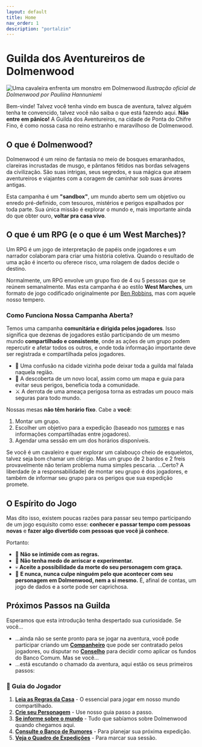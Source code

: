```yaml
---
layout: default
title: Home
nav_order: 1
description: "portalzin"
---
```


# Guilda dos Aventureiros de Dolmenwood

![Uma cavaleira enfrenta um monstro em Dolmenwood](https://necroticgnome.com/cdn/shop/articles/Pauliina_Hannuniemi_-_Knight_and_Phlegm_Wyrm.jpg?v=1578737762&width=1100)
*Ilustração oficial de Dolmenwood por Pauliina Hannuniemi*

Bem-vinde! Talvez você tenha vindo em busca de aventura, talvez alguém tenha te convencido, talvez você não saiba o que está fazendo aqui. **Não entre em pânico!** A Guilda dos Aventureiros, na cidade de Ponta do Chifre Fino, é como nossa casa no reino estranho e maravilhoso de Dolmenwood.

## O que é Dolmenwood?

Dolmenwood é um reino de fantasia no meio de bosques emaranhados, clareiras incrustadas de musgo, e pântanos fétidos nas bordas selvagens da civilização. São suas intrigas, seus segredos, e sua mágica que atraem aventureiros e viajantes com a coragem de caminhar sob suas árvores antigas.

Esta campanha é um **"sandbox"**, um mundo aberto sem um objetivo ou enredo pré-definido, com tesouros, mistérios e perigos espalhados por toda parte. Sua única missão é explorar o mundo e, mais importante ainda do que obter ouro, **voltar pra casa vivo**.

## O que é um RPG (e o que é um West Marches)?

Um RPG é um jogo de interpretação de papéis onde jogadores e um narrador colaboram para criar uma história coletiva. Quando o resultado de uma ação é incerto ou oferece risco, uma rolagem de dados decide o destino.

Normalmente, um RPG envolve um grupo fixo de 4 ou 5 pessoas que se reúnem semanalmente. Mas esta campanha é ao estilo **West Marches**, um formato de jogo codificado originalmente por [Ben Robbins](https://arsludi.lamemage.com/index.php/78/grand-experiments-west-marches/), mas com aquele nosso tempero.

### Como Funciona Nossa Campanha Aberta?

Temos uma campanha **comunitária e dirigida pelos jogadores**. Isso significa que dezenas de jogadores estão participando de um mesmo mundo **compartilhado e consistente**, onde as ações de um grupo podem repercutir e afetar todos os outros, e onde toda informação importante deve ser registrada e compartilhada pelos jogadores.

*   🏹 Uma confusão na cidade vizinha pode deixar toda a guilda mal falada naquela região.
*   🧭 A descoberta de um novo local, assim como um mapa e guia para evitar seus perigos, beneficia toda a comunidade.
*   ⚔️ A derrota de uma ameaça perigosa torna as estradas um pouco mais seguras para todo mundo.

Nossas mesas **não têm horário fixo**. Cabe a **você**:
1.  Montar um grupo.
2.  Escolher um objetivo para a expedição (baseado nos [rumores](rumores.md) e nas informações compartilhadas entre jogadores).
3.  Agendar uma sessão em um dos horários disponíveis.

Se você é um cavaleiro e quer explorar um calabouço cheio de esqueletos, talvez seja bom chamar um clérigo. Mas um grupo de 2 bardos e 2 freis provavelmente não teriam problema numa simples pescaria. ...Certo? A liberdade (e a responsabilidade) de montar seu grupo é dos jogadores, e também de informar seu grupo para os perigos que sua expedição promete.

## O Espírito do Jogo

Mas dito isso, existem poucas razões para passar seu tempo participando de um jogo esquisito como esse: **conhecer e passar tempo com pessoas novas** e **fazer algo divertido com pessoas que você já conhece**.

Portanto:
*   🎲 **Não se intimide com as regras.**
*   🔬 **Não tenha medo de arriscar e experimentar.**
*   💀 **Aceite a possibilidade da morte do seu personagem com graça.**
*   🤝 **E nunca, nunca culpe ninguém pelo que acontecer com seu personagem em Dolmenwood, nem a si mesmo.** É, afinal de contas, um jogo de dados e a sorte pode ser caprichosa.

## Próximos Passos na Guilda

Esperamos que esta introdução tenha despertado sua curiosidade. Se você...
*   ...ainda não se sente pronto para se jogar na aventura, você pode participar criando um **[Companheiro](companheiro.md)** que pode ser contratado pelos jogadores, ou disputar no **[Conselho](conselho.md)** para decidir como aplicar os fundos do Banco Comum. Mas se você...
*   ...está escutando o chamado da aventura, aqui estão os seus primeiros passos:

### 📖 Guia do Jogador
1.  **[Leia as Regras da Casa](regras-da-casa.md)** - O essencial para jogar em nosso mundo compartilhado.
2.  **[Crie seu Personagem](criacao-de-personagem.md)** - Use nosso guia passo a passo.
3.  **[Se informe sobre o mundo](lore.md)** - Tudo que sabíamos sobre Dolmenwood quando chegamos aqui.
4.  **[Consulte o Banco de Rumores](rumores.md)** - Para planejar sua próxima expedição.
5.  **[Veja o Quadro de Expedições](missoes.md)** - Para marcar sua sessão.
